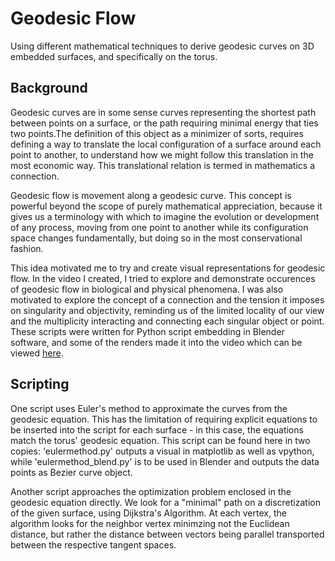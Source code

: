 # Geodesic Flow
Using different mathematical techniques to derive geodesic curves on 3D embedded surfaces, and specifically on the torus. 

## Background
Geodesic curves are in some sense curves representing the shortest path between points on a surface, or the path requiring minimal energy that ties two points.The definition of this object as a minimizer of sorts, requires defining a way to translate the local configuration of a surface around each point to another, to understand how we might follow this translation in the most economic way. This translational relation is termed in mathematics a connection. 

Geodesic flow is movement along a geodesic curve. This concept is powerful beyond the scope of purely mathematical appreciation, because it gives us a terminology with which to imagine the evolution or development of any process, moving from one point to another while its configuration space changes fundamentally, but doing so in the most conservational fashion. 

This idea motivated me to try and create visual representations for geodesic flow. In the video I created, I tried to explore and demonstrate occurences of geodesic flow in biological and physical phenomena. I was also motivated to explore the concept of a connection and the tension it imposes on singularity and objectivity, reminding us of the limited locality of our view and the multiplicity interacting and connecting each singular object or point. These scripts were written for Python script embedding in Blender software, and some of the renders made it into the video which can be viewed [here](https://vimeo.com/743570898).

## Scripting
One script uses Euler's method to approximate the curves from the geodesic equation. This has the limitation of requiring explicit equations to be inserted into the script for each surface - in this case, the equations match the torus' geodesic equation. 
This script can be found here in two copies: 'eulermethod.py' outputs a visual in matplotlib as well as vpython, while 'eulermethod_blend.py' is to be used in Blender and outputs the data points as Bezier curve object.

Another script approaches the optimization problem enclosed in the geodesic equation directly. We look for a "minimal" path on a discretization of the given surface, using Dijkstra's Algorithm. At each vertex, the algorithm looks for the neighbor vertex minimzing not the Euclidean distance, but rather the distance between vectors being parallel transported between the respective tangent spaces. 






